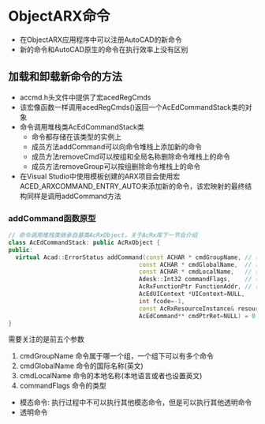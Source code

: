 # ObjectARX命令

- 在ObjectARX应用程序中可以注册AutoCAD的新命令
- 新的命令和AutoCAD原生的命令在执行效率上没有区别

## 加载和卸载新命令的方法

- accmd.h头文件中提供了宏acedRegCmds
- 该宏像函数一样调用acedRegCmds()返回一个AcEdCommandStack类的对象
- 命令调用堆栈类AcEdCommandStack类
  - 命令都存储在该类型的实例上
  - 成员方法addCommand可以向命令堆栈上添加新的命令
  - 成员方法removeCmd可以按组和全局名称删除命令堆栈上的命令
  - 成员方法removeGroup可以按组删除命令堆栈上的命令
- 在Visual Studio中使用模板创建的ARX项目会使用宏ACED_ARXCOMMAND_ENTRY_AUTO来添加新的命令，该宏映射的最终结构同样是调用addCommand方法

### addCommand函数原型

```cpp
// 命令调用堆栈类继承自基类AcRxObject，关于AcRx库下一节会介绍
class AcEdCommandStack: public AcRxObject {
public:
  virtual Acad::ErrorStatus addCommand(const ACHAR * cmdGroupName, // 命令所属的组
                                     const ACHAR * cmdGlobalName,  // 命令的全局名称
                                     const ACHAR * cmdLocalName,   // 命令的本地名称
                                     Adesk::Int32 commandFlags,    // 命令的类型
                                     AcRxFunctionPtr FunctionAddr, // 命令执行的函数地址
                                     AcEdUIContext *UIContext=NULL,
                                     int fcode=-1,
                                     const AcRxResourceInstance& resourceInstance = AcRxResourceInstance::empty(),
                                     AcEdCommand** cmdPtrRet=NULL) = 0;
}
```

需要关注的是前五个参数

1. cmdGroupName 命令属于哪一个组，一个组下可以有多个命令
2. cmdGlobalName 命令的国际名称(英文)
3. cmdLocalName 命令的本地名称(本地语言或者也设置英文)
4. commandFlags 命令的类型
  - 模态命令: 执行过程中不可以执行其他模态命令，但是可以执行其他透明命令
  - 透明命令

